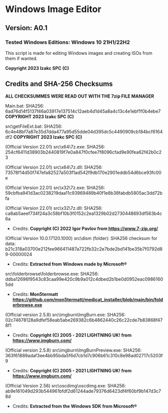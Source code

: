 # Windows Image Editor 
## Version: A0.1
### Tested Windows Editions: Windows 10 21H1/22H2

This script is made for editing Windows images and creating ISOs from them if wanted.

**Copyright 2023 Izakc SPC (C)**

## Credits and SHA-256 Checksums

**ALL CHECKSUMMES WERE READ OUT WITH THE 7zip FILE MANAGER**

Main.bat: SHA256: 6ad76d14f5137f46a03917e137514c12aeb4d1d45a8a4c13c4e1ebf1f0b4ebe7 **COPYRIGHT 2023 Izakc SPC (C)**

src\getFileExt.bat: SHA256: 6c4e48bf7a87e35d7dda477a95d55dde04d395dc5c4490909cb184bcf6164df2 **COPYRIGHT 2023 Izakc SPC (C)**

(Official Version 22.01) src\x64\7z.exe: SHA256: 254cf6411d38903b2440819f7e0a847f0cfee7f8096cfad9e90fea62f42b0c23

(Official Version 22.01) src\x64\7z.dll: SHA256: 73578f14d50f747efa82527a503f1ad542f9db170e2901eddb54d6bce93fc00e

(Official Version 22.01) src\x32\7z.exe: SHA256: 59cbfba941d3ac0238219daa11c93969489b40f1e8b38fabdb5805ac3dd72bfa

(Official Version 22.01) src\x32\7z.dll: SHA256: ca8ab5aeef734f24a3c58bf10b3f0152c2ea1329b02d2730448693df563b4c6a
- Credits: **Copyright (C) 2022 Igor Pavlov from https://www.7-zip.org/**

(Official Version 10.0.17120.1000) src\dism (folder): SHA256 checksum for data: b21c318a03700e212fee966411487a722fb32c2e7bde2bd141be35b7f0792d89-00000024
- Credits: **Extracted from Windows made by Microsoft®**

src\folderbrowse\folderbrowse.exe: SHA256: ddba12696f9543c83caa99e420c9b9a012c4dbed2b1be0d0952eac09861605dd
- Credits: **Mon5termatt https://github.com/mon5termatt/medicat_installer/blob/main/bin/folderbrowse.exe**

(Official version 2.5.8) src\imgburn\ImgBurn.exe: SHA256: 02c74678128a9dfef58eab5abe269382c6b4862440c26c22cde7b83868f478f1
- Credits: **Copyright (C) 2005 - 2021 LIGHTNING UK! from https://www.imgburn.com/**

(Official version 2.5.8) src\imgburn\ImgBurnPreview.exe: SHA256: 363f61889adaf3ee4bb95bda5f6d7cb1d7c906b61c310c8e98ad02717c5203f9
- Credits: **Copyright (C) 2005 - 2021 LIGHTNING UK! from https://www.imgburn.com/**

(Official Version 2.56) src\oscdimg\oscdimg.exe: SHA256: ab9e161049d293b544961bfdf2d61244ade79376d6423df4f60bf9b147d3c78d
- Credits: **Extracted from the Windows SDK from Microsoft®**
